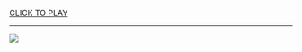 
<a href="https://premium76.site?title=unblocked_fnf_games&ref=13M">CLICK TO PLAY</a></h3>
<hr>

<a href="https://premium76.site?title=unblocked_fnf_games&ref=13M"><img src="https://clearcache.store/games.png"></a>


